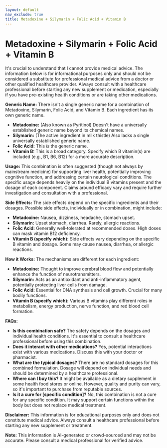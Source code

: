 ```yaml
---
layout: default
nav_exclude: true
title: Metadoxine + Silymarin + Folic Acid + Vitamin B
---
```


# Metadoxine + Silymarin + Folic Acid + Vitamin B

It's crucial to understand that I cannot provide medical advice.  The information below is for informational purposes only and should not be considered a substitute for professional medical advice from a doctor or other qualified healthcare provider.  Always consult with a healthcare professional before starting any new supplement or medication, especially if you have pre-existing health conditions or are taking other medications.


**Generic Name:**  There isn't a single generic name for a combination of Metadoxine, Silymarin, Folic Acid, and Vitamin B. Each ingredient has its own generic name.

* **Metadoxine:** (Also known as Pyritinol)  Doesn't have a universally established generic name beyond its chemical names.
* **Silymarin:** (The active ingredient in milk thistle)  Also lacks a single universally established generic name.
* **Folic Acid:** This *is* the generic name.
* **Vitamin B:** This is a broad category.  Specify which B vitamin(s) are included (e.g., B1, B6, B12) for a more accurate description.

**Usage:** This combination is often suggested (though not always by mainstream medicine) for supporting liver health, potentially improving cognitive function, and addressing certain neurological conditions.  The specific usage depends heavily on the individual B vitamins present and the dosage of each component.  Claims around efficacy vary and require further investigation and consultation with a professional.

**Side Effects:** The side effects depend on the specific ingredients and their dosages.  Possible side effects, individually or in combination, might include:

* **Metadoxine:** Nausea, dizziness, headache, stomach upset.
* **Silymarin:** Upset stomach, diarrhea.  Rarely, allergic reactions.
* **Folic Acid:** Generally well-tolerated at recommended doses.  High doses can mask vitamin B12 deficiency.
* **Vitamin B (specify which):**  Side effects vary depending on the specific B vitamin and dosage.  Some may cause nausea, diarrhea, or allergic reactions.

**How it Works:** The mechanisms are different for each ingredient:

* **Metadoxine:**  Thought to improve cerebral blood flow and potentially enhance the function of neurotransmitters.
* **Silymarin:**  Acts as an antioxidant and anti-inflammatory agent, potentially protecting liver cells from damage.
* **Folic Acid:**  Essential for DNA synthesis and cell growth.  Crucial for many bodily functions.
* **Vitamin B (specify which):**  Various B vitamins play different roles in metabolism, energy production, nerve function, and red blood cell formation.

**FAQs:**

* **Is this combination safe?**  The safety depends on the dosages and individual health conditions.  It's essential to consult a healthcare professional before using this combination.
* **Does it interact with other medications?**  Yes, potential interactions exist with various medications.  Discuss this with your doctor or pharmacist.
* **What are the typical dosages?**  There are no standard dosages for this combined formulation.  Dosage will depend on individual needs and should be determined by a healthcare professional.
* **Where can I buy this?**  It might be available as a dietary supplement in some health food stores or online.  However, quality and purity can vary, so it's important to purchase from reputable sources.
* **Is it a cure for [specific condition]?** No, this combination is not a cure for any specific condition.  It may support certain functions within the body but does not replace medical treatment.


**Disclaimer:** This information is for educational purposes only and does not constitute medical advice.  Always consult a healthcare professional before starting any new supplement or treatment.


**Note:** This information is AI-generated or crowd-sourced and may not be accurate. Please consult a medical professional for verified advice.